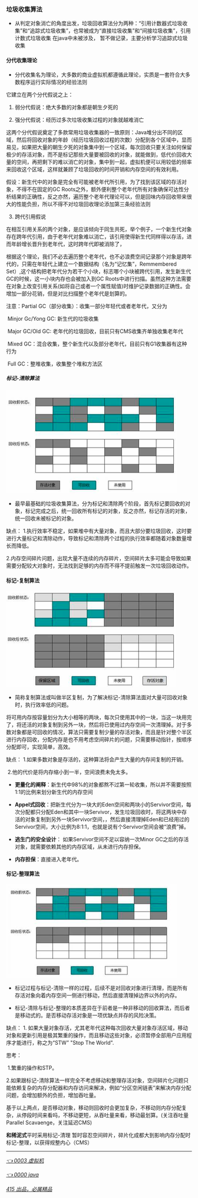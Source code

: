 ### 垃圾收集算法

  - 从判定对象消亡的角度出发，垃圾回收算法分为两种：“引用计数器式垃圾收集”和“追踪式垃圾收集”，也常被成为“直接垃圾收集”和“间接垃圾收集”，引用计数式垃圾收集 在java中未被涉及， 暂不做记录，主要分析学习追踪式垃圾收集


#### 分代收集理论

  - 分代收集名为理论，大多数的商业虚拟机都遵循此理论，实质是一套符合大多数程序运行实际情况的经验法则

它建立在两个分代假说之上：

1. 弱分代假说：绝大多数的对象都是朝生夕死的

2. 强分代假说：经历过多次垃圾收集过程的对象就越难消亡

  这两个分代假说奠定了多款常用垃圾收集器的一致原则：Java堆分出不同的区域，然后将回收对象的年龄（经历垃圾回收过程的次数）分配到各个区域中，显而易见，如果把大量的朝生夕死的对象集中到一个区域，每次回收只要关注如何保留极少的存活对象，而不是标记那些大量要被回收的对象，就能做到，低代价回收大量的空间，再把剩下的难以消亡的对象，集中到一起，虚拟机便可以用较低的频率来回收这个区域，这样就兼顾了垃圾回收的时间开销和内存空间的有效利用。

假设：新生代中的对象是完全有可能被老年代所引用，为了找到该区域的存活对象，不得不在固定的GC Roots之外，额外便利整个老年代所有对象确保可达性分析结果的正确性，反之亦然，遍历整个老年代理论可以，但是回味内存回收带来很大的性能负担，所以不得不对垃圾回收理论添加第三条经验法则

3. 跨代引用假说

  在相互引用关系的两个对象，是应该倾向于同生共死，举个例子，一个新生代对象存在跨年代引用，由于老年代对象难以消亡，该引用使得新生代同样得以存活，进而年龄增长晋升到老年代，这时跨年代即被消除了，

根据这个理论，我们不必去遍历整个老年代，也不必浪费空间记录那个对象是跨年代的，只需在年轻代上建立一个数据结构（名为“记忆集”，Remmembered Set）,这个结构把老年代分为若干个小块，标志哪个小块被跨代引用，发生新生代GC的时候，这一小块内存也会被加入到GC Roots中进行扫描。虽然这种方法需要在对象上改变引用关系(如将自己或者一个属性赋值)时维护记录数据的正确性。会增加一部分花销，但是对比扫描整个老年代是划算的。

注意：Partial GC（部分收集）：收集一部分年轻代或者老年代，又分为

​				Minjor Gc/Yong GC: 新生代的垃圾收集

​				Major GC/Old GC: 老年代的垃圾回收，目前只有CMS收集齐单独收集老年代

​				Mixed GC：混合收集，整个新生代以及部分老年代，目前只有G1收集器有这种行为

​			    Full GC：整堆收集，收集整个堆和方法区

##### 标记-清除算法

![image-MarkSweep](demo/picture/MarkSweep.png)

- 最早最基础的垃圾收集算法，分为标记和清除两个阶段，首先标记要回收的对象，标记完成之后，统一回收所有标记的对象，反之亦然，标记存活的对象，统一回收未被标记的对象。

缺点：
    1.执行效率不稳定，如果堆中有大量对象，而且大部分要垃圾回收，这时要进行大量标记和清除动作，导致标记和清除两个过程的执行效率都随着对象数量增长而降低。
    
​	2.内存空间碎片问题，出现大量不连续的内存碎片，空间碎片太多可能会导致如果需要分配较大对象时，无法找到足够的内存而不得不提前触发一次垃圾回收动作。

#### 标记-复制算法

![image-Copying](demo/picture/Copying.png)

- 简称复制算法或叫做半区复制，为了解决标记-清除算法面对大量可回收对象时，执行效率低的问题。

将可用内存按容量划分为大小相等的两块，每次只使用其中的一块，当这一块用完了，将还活的对象复制到另外一块，然后将已使用过内存空间一次清理掉。对于多数对象都是可回收的情况，算法只需要复制少量的存活对象，而且是针对整个半区进行内存回收，分配内存是也不用考虑空间碎片的问题，只需要移动指针，按顺序分配即可，实现简单，高效。

缺点：
​	1.如果多数对象是存活的，这种算法将会产生大量的内存间复制的开销。

​	2.他的代价是将内存缩小到一半，空间浪费未免太多。

- **更量化的阐释**：新生代中98%的对象都熬不过第一轮收集，所以并不需要按照1:1的比例来划分新生代的内存空间

- **Appel式回收**：把新生代分为一块大的Eden空间和两块小的Servivor空间，每次分配都只分配Eden和其中一块Servivor，发生垃圾回收时，将这两块中存活的对象复制到另外一块Servivor空间，，然后直接清理掉Eden和已经用过的Servivor空间，大小比例为8:1:1，也就是说有个Servivor空间会被“浪费”掉。

- **逃生门的安全设计**： 如果Servivor空间不足以容纳一次Minor GC之后的存活对象，就需要依赖其他的内存区域，从未进行内存担保。

- **内存担保**：直接进入老年代。

#### 标记-整理算法

![image-MarkCompact](demo/picture/MarkCompact.png)

- ​	标记过程与标记-清除一样的过程，后续不是对回收对象进行清理，而是所有存活对象向着内存空间一侧进行移动，然后直接清理掉边界以外的内存。

-   标记-清除与标记-整理的本质差异在于前者是一种非移动的回收算法，而后者是移动式的。是否移动存活对象是一项优缺点并存的风险决策。

缺点：
    1. 如果大量对象存活，尤其老年代这种每次回收大量对象存活区域，移动对象和更新引用是极其繁重的操作，而且移动这些对象，必须暂停全部用户应用程序才能进行，称之为“STW” "Stop The World".
    
思考： 

​	1.繁重的操作和STP。

​	2.如果跟标记-清除算法一样完全不考虑移动和整理存活对象，空间碎片化问题只能依赖复杂的内存分配器和内存访问来解决，例如“分区空闲链表”来解决内存分配问题，会增加额外的负担，增加吞吐量。

基于以上两点，是否移动对象，移动则回收时会更加复杂，不移动则内存分配复杂，从停段时间来看吗，不移动更短，从吞吐量来看，移动最划算。(关注吞吐量 Parallel Scavaenge，关注延迟CMS)

**和稀泥式**平时采用标记-清理  暂时容忍空间碎片，碎片化成都大到影响内存分配时标记-整理，以获得规整内心（CMS）  


---
*[👈 0003 虚拟机](0003虚拟机.md)*

*[👈 0000 java](0000java.md)*

*[415 出品，必属精品](../note.md)*